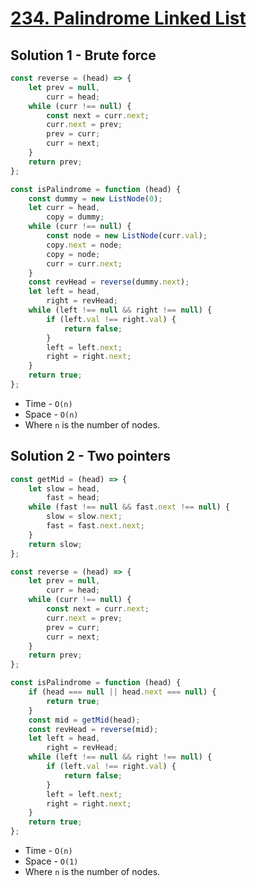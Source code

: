 # [234. Palindrome Linked List](https://leetcode.com/problems/palindrome-linked-list/)

## Solution 1 - Brute force

```js
const reverse = (head) => {
    let prev = null,
        curr = head;
    while (curr !== null) {
        const next = curr.next;
        curr.next = prev;
        prev = curr;
        curr = next;
    }
    return prev;
};

const isPalindrome = function (head) {
    const dummy = new ListNode(0);
    let curr = head,
        copy = dummy;
    while (curr !== null) {
        const node = new ListNode(curr.val);
        copy.next = node;
        copy = node;
        curr = curr.next;
    }
    const revHead = reverse(dummy.next);
    let left = head,
        right = revHead;
    while (left !== null && right !== null) {
        if (left.val !== right.val) {
            return false;
        }
        left = left.next;
        right = right.next;
    }
    return true;
};
```

-   Time - `O(n)`
-   Space - `O(n)`
-   Where `n` is the number of nodes.

## Solution 2 - Two pointers

```js
const getMid = (head) => {
    let slow = head,
        fast = head;
    while (fast !== null && fast.next !== null) {
        slow = slow.next;
        fast = fast.next.next;
    }
    return slow;
};

const reverse = (head) => {
    let prev = null,
        curr = head;
    while (curr !== null) {
        const next = curr.next;
        curr.next = prev;
        prev = curr;
        curr = next;
    }
    return prev;
};

const isPalindrome = function (head) {
    if (head === null || head.next === null) {
        return true;
    }
    const mid = getMid(head);
    const revHead = reverse(mid);
    let left = head,
        right = revHead;
    while (left !== null && right !== null) {
        if (left.val !== right.val) {
            return false;
        }
        left = left.next;
        right = right.next;
    }
    return true;
};
```

-   Time - `O(n)`
-   Space - `O(1)`
-   Where `n` is the number of nodes.
